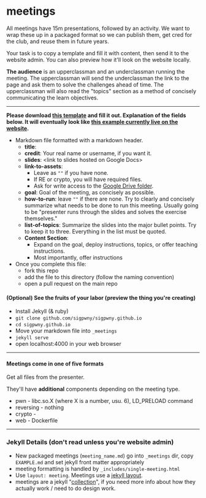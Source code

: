 # meetings
All meetings have 15m presentations, followed by an activity. We want to
wrap these up in a packaged format so we can publish them, get cred for the
club, and reuse them in future years.

Your task is to copy a template and fill it with content, then send it to
the website admin. You can also preview how it'll look on the website
locally.

**The audience** is an upperclassman and an underclassman running the meeting.
The upperclassman will send the underclassman the link to the page and ask them
to solve the challenges ahead of time. The upperclassman will also read the "topics"
section as a method of concisely communicating the learn objectives.

---

**Please download [this
template](https://raw.githubusercontent.com/sigpwny/sigpwny.github.io/master/_meetings/EXAMPLE.md)
and fill it out. Explanation of the fields below. It will eventually look
like [this example currently live on the
website](https://sigpwny.github.io/meetings/intro-mtg).** 

* Markdown file formatted with a markdown header.
	* **title**: 
	* **credit**: Your real name or username, if you want it.
	* **slides**: \<link to slides hosted on Google Docs\>
	* **link-to-assets**:
		* Leave as `""` if you have none.
		* If RE or crypto, you will have required files.
		* Ask for write access to the [Google Drive folder](https://drive.google.com/open?id=1bmZcGS-6P57eWEtMSkABAWc7rt2E0t1J).
	* **goal**: Goal of the meeting, as concisely as possible.
	* **how-to-run**: leave `""` if there are none. Try to clearly and concisely summarize what needs to be done to run this meeting. Usually going to be "presenter runs through the slides and solves the exercise themselves."
	* **list-of-topics**: Summarize the slides into the major bullet points.
	Try to keep it to three. Everything in the list must be quoted.
	* **Content Section**:
		* Expand on the goal, deploy instructions, topics, or offer
		teaching instructions.
		* Most importantly, offer instructions 
* Once you complete this file:
  * fork this repo
  * add the file to this directory (follow the naming convention)
  * open a pull request on the main repo

#### (Optional) See the fruits of your labor (preview the thing you're creating)
* Install Jekyll (& ruby)
* `git clone github.com/sigpwny/sigpwny.github.io`
* `cd sigpwny.github.io`
* Move your markdown file into `_meetings`
* `jekyll serve`
* open localhost:4000 in your web browser

---

#### Meetings come in one of five formats
Get all files from the presenter.

They'll have **additional** components depending on the meeting type.
 * pwn - libc.so.X (where X is a number, usu. 6), LD_PRELOAD command
 * reversing - nothing
 * crypto - 
 * web - Dockerfile

---

### Jekyll Details (don't read unless you're website admin)

* New packaged meetings (`meeting_name.md`) go into `_meetings` dir, copy
`EXAMPLE.md` and set jekyll front matter appropriately
* meeting formatting is handled by `_includes/single-meeting.html`
* Use `layout: meeting`. Meetings use a [jekyll layout](https://jekyllrb.com/docs/layouts/).
* meetings are a jekyll
"[collection](https://jekyllrb.com/docs/collections/)", if you need more
info about how they actually work / need to do design work.
